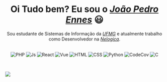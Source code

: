 <div>
  <h1 align="center">Oi Tudo bem? Eu sou o <a href="https://www.linkedin.com/in/joao-pedro-ennes/"><i>João Pedro Ennes</i></a> 😃️</h1>
  <p align="center">Sou estudante de Sistemas de Informação da <a href="https://ufmg.br/"><i>UFMG</i></a> e atualmente trabalho como Desenvolvedor na <a href="https://www.nelogica.com.br/"><i>Nelogica</i></a>.</h2>
</div>

<!-- 
<div align="center" diplay="flex">
  <a href="https://github.com/ennesjp">
    <img height="180em" src="https://github-readme-stats.vercel.app/api?username=ennesjp&count_private=true&show_icons=true&bg_color=30,000328,00458e&title_color=fff&text_color=fff&rank_icon=github"/>
    <img height="180em" src="https://github-readme-stats.vercel.app/api/top-langs/?username=ennesjp&bg_color=30,000328,00458e&title_color=fff&text_color=fff&hide_border=false&layout=compact&hide=blade"/>
    <img height="180em" src="https://github-readme-stats.vercel.app/api?username=ennesjp&hide=stars,prs,issues&count_private=true&show_icons=true&bg_color=30,1a2766,ae1b1e,fc9f32&title_color=fff&text_color=fff"/>
    <img height="180em" src="https://github-readme-stats.vercel.app/api/top-langs/?username=ennesjp&bg_color=30,1a2766,ae1b1e,fc9f32&title_color=fff&text_color=fff&hide_border=false&layout=compact"/> 
  </a>
</div>
-->

<div align="center" valign="top"><br>
  <img align="center" alt="PHP" height="30" width="40" src="https://cdn.jsdelivr.net/gh/devicons/devicon/icons/php/php-plain.svg">
  <img align="center" alt="Js" height="30" width="40" src="https://cdn.jsdelivr.net/gh/devicons/devicon/icons/javascript/javascript-plain.svg">
  <img align="center" alt="React" height="30" width="40" src="https://cdn.jsdelivr.net/gh/devicons/devicon/icons/react/react-original.svg">
  <img align="center" alt="Vue" height="30" width="40" src="https://cdn.jsdelivr.net/gh/devicons/devicon/icons/vuejs/vuejs-original.svg">
  <img align="center" alt="HTML" height="30" width="40" src="https://cdn.jsdelivr.net/gh/devicons/devicon/icons/html5/html5-plain.svg">
  <img align="center" alt="CSS" height="30" width="40" src="https://cdn.jsdelivr.net/gh/devicons/devicon/icons/css3/css3-plain.svg">
  <img align="center" alt="Python" height="30" width="40" src="https://cdn.jsdelivr.net/gh/devicons/devicon/icons/python/python-original.svg">
  <img align="center" alt="CodeCov" height="30" width="40" src="https://cdn.jsdelivr.net/gh/devicons/devicon/icons/codecov/codecov-plain.svg">
  <img align="center" alt="C" height="30" width="40" src="https://cdn.jsdelivr.net/gh/devicons/devicon/icons/c/c-original.svg">
</div><br>

##
  
<div> 
  <a href="https://www.linkedin.com/in/joao-pedro-ennes" target="_blank"><img src="https://img.shields.io/badge/-LinkedIn-%230077B5?style=for-the-badge&logo=linkedin&logoColor=white" target="_blank"></a> 
</div>

<!--
Comentando cobrinha para correção futura
<div>

  <picture>
    <source media="(prefers-color-scheme: dark)" srcset="https://github.com/ennesjp/ennesjp/blob/output-dark/github-contribution-grid-snake.svg" />
    <source media="(prefers-color-scheme: light)" srcset="https://github.com/ennesjp/ennesjp/blob/output/github-contribution-grid-snake.svg" />
    <img alt="github-snake" src="https://github.com/ennesjp/ennesjp/blob/output/github-contribution-grid-snake.svg" />
  </picture>

</div>
